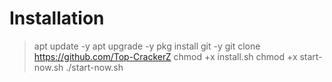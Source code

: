 # Installation
> apt update -y
> apt upgrade -y
> pkg install git -y
> git clone https://github.com/Top-CrackerZ
> chmod +x install.sh
> chmod +x start-now.sh
> ./start-now.sh
